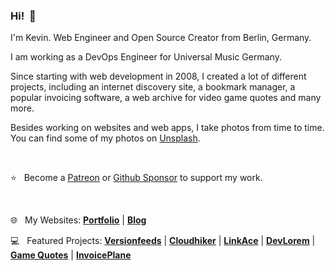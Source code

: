 <h3>Hi!&nbsp;&nbsp;👋</h3>

I'm Kevin. Web Engineer and Open Source Creator from Berlin, Germany.

I am working as a DevOps Engineer for Universal Music Germany.

Since starting with web development in 2008, I created a lot of different projects, including an internet discovery site, a bookmark manager, a popular invoicing software, a web archive for video game quotes and many more.

Besides working on websites and web apps, I take photos from time to time. You can find some of my photos on [Unsplash](https://unsplash.com/@kovah).

&nbsp;

:star:&nbsp;&nbsp; Become a [Patreon](https://www.patreon.com/Kovah) or [Github Sponsor](https://github.com/sponsors/Kovah) to support my work.

&nbsp;

:globe_with_meridians:&nbsp;&nbsp; My Websites: [**Portfolio**](https://kovah.de/) | [**Blog**](https://blog.kovah.de/en/)

:computer:&nbsp;&nbsp; Featured Projects: [**Versionfeeds**](https://versionfeeds.com/) | [**Cloudhiker**](https://cloudhiker.net/) | [**LinkAce**](https://www.linkace.org/) | [**DevLorem**](https://github.com/Kovah/DevLorem) | [**Game Quotes**](https://game-quotes.com/) | [**InvoicePlane**](https://invoiceplane.com/)


